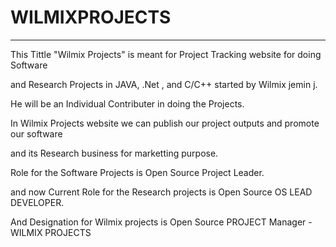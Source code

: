 # WILMIXPROJECTS
------------------

This  Tittle "Wilmix Projects"   is  meant   for   Project  Tracking    website   for  doing   Software   

and  Research  Projects  in   JAVA,  .Net  ,  and  C/C++  started   by  Wilmix    jemin  j.


He   will    be  an  Individual  Contributer  in    doing    the  Projects.

In  Wilmix   Projects   website   we  can   publish   our   project   outputs  and  promote  our  software 

and  its  Research business  for  marketting  purpose.


Role   for  the  Software   Projects   is   Open Source Project  Leader.

and  now  Current  Role  for  the  Research   projects   is   Open Source OS LEAD DEVELOPER.

And  Designation   for   Wilmix  projects   is   Open Source  PROJECT Manager - WILMIX PROJECTS



